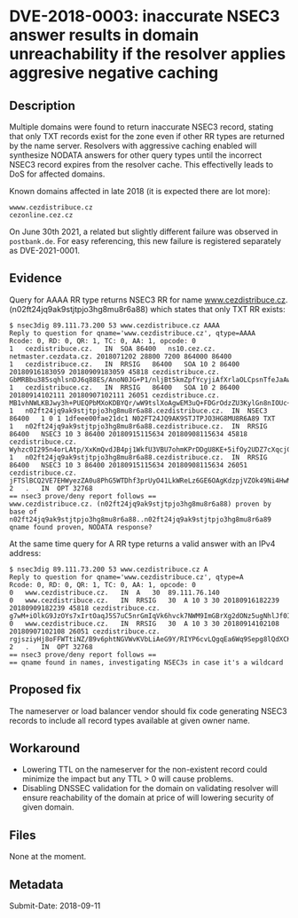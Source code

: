 # DVE-2018-0003: inaccurate NSEC3 answer results in domain unreachability if the resolver applies aggresive negative caching

## Description
Multiple domains were found to return inaccurate NSEC3 record, stating that only TXT records exist for the zone even if other RR types are returned by the name server. Resolvers with aggressive caching enabled will synthesize NODATA answers for other query types until the incorrect NSEC3 record expires from the resolver cache. This effectivelly leads to DoS for affected domains.

Known domains affected in late 2018 (it is expected there are lot more):
```
wwww.cezdistribuce.cz
cezonline.cez.cz

```

On June 30th 2021, a related but slightly different failure was observed in `postbank.de`.
For easy referencing, this new failure is registered separately as DVE-2021-0001.

## Evidence
Query for AAAA RR type returns NSEC3 RR for name www.cezdistribuce.cz. (n02ft24jq9ak9stjtpjo3hg8mu8r6a88) which states that only TXT RR exists:
```
$ nsec3dig 89.111.73.200 53 www.cezdistribuce.cz AAAA
Reply to question for qname='www.cezdistribuce.cz', qtype=AAAA
Rcode: 0, RD: 0, QR: 1, TC: 0, AA: 1, opcode: 0
1	cezdistribuce.cz.	IN	SOA	86400	ns10.cez.cz. netmaster.cezdata.cz. 2018071202 28800 7200 864000 86400
1	cezdistribuce.cz.	IN	RRSIG	86400	SOA 10 2 86400 20180916183059 20180909183059 45818 cezdistribuce.cz. GbMRBbu385sqhlsnDJ6q88ES/AnoN0JG+P1/nljBt5kmZpfYcyjiAfXrlaOLCpsnTfeJaAw+rljwA5jtkoeqvDmnujyGI944oeHl8DL/1KJPDEEjvVy+rGsAX2NUSVyQTbQiA9Tk8HKzeBcaIkxfqsG2zu5AX+3PpDnwUJvfVAI=
1	cezdistribuce.cz.	IN	RRSIG	86400	SOA 10 2 86400 20180914102111 20180907102111 26051 cezdistribuce.cz. MB1vhNWLKBJwy3h+PUEQPbMXoKDBYQr/wW9tslXoAgwEM3uQ+FDGrOdzZU3KylGn8nIOUc+pbtMUZpmca9kxnUlUHS4WWN173ZZs6DRDZBanv0MDxrYx0obnlbdEvV63UqBLxykIXgP34U/dB2tDBM0MzzNxDIL7CQG+sY6E6fs=
1	n02ft24jq9ak9stjtpjo3hg8mu8r6a88.cezdistribuce.cz.	IN	NSEC3	86400	1 0 1 1dfeee00fae21dc1 N02FT24JQ9AK9STJTPJO3HG8MU8R6A89 TXT
1	n02ft24jq9ak9stjtpjo3hg8mu8r6a88.cezdistribuce.cz.	IN	RRSIG	86400	NSEC3 10 3 86400 20180915115634 20180908115634 45818 cezdistribuce.cz. Wyhzc0I295n4orLAtp/XxKmQvdJB4pj1WkfU3VBU7ohmKPrDDgU8KE+5ifOy2UDZ7cXqcjGv270zzTSmGNwGS3HcKl3du+POoVMGhox77Dxk3rwP+XyaO7Mdp+a2vv8kFNqEEPt9tdm2qf1o+vXe18kymigBCwAiHnoNK9c3Ys8=
1	n02ft24jq9ak9stjtpjo3hg8mu8r6a88.cezdistribuce.cz.	IN	RRSIG	86400	NSEC3 10 3 86400 20180915115634 20180908115634 26051 cezdistribuce.cz. jFTSlBCQ2VE7EHWyezZA0u8PhG5WTDhf3prUyO41LkWReLz6GE6OAgKdzpjVZOk49Ni4HwMwP2eEx5PjH0aO/cgjEMwWShNd3AjN3BZvyXVWg9ZUY1afpfHE279stY0J02TRU/CBoEQj6zoFPjWPmD589VhxPIMXeVesKSsLH/8=
2	.	IN	OPT	32768
== nsec3 prove/deny report follows ==
www.cezdistribuce.cz. (n02ft24jq9ak9stjtpjo3hg8mu8r6a88) proven by base of n02ft24jq9ak9stjtpjo3hg8mu8r6a88..n02ft24jq9ak9stjtpjo3hg8mu8r6a89
qname found proven, NODATA response?
```

At the same time query for A RR type returns a valid answer with an IPv4 address:
```
$ nsec3dig 89.111.73.200 53 www.cezdistribuce.cz A
Reply to question for qname='www.cezdistribuce.cz', qtype=A
Rcode: 0, RD: 0, QR: 1, TC: 0, AA: 1, opcode: 0
0	www.cezdistribuce.cz.	IN	A	30	89.111.76.140
0	www.cezdistribuce.cz.	IN	RRSIG	30	A 10 3 30 20180916182239 20180909182239 45818 cezdistribuce.cz. g7wM+iOlkG9JzOYs7xIrtOaqJ5S7uC5nrGmIqVk6hvck7NWM9ImGBrXg2dONz5ugNhlJf0ILtBBUZA2RhAyxER+pxce8xehDpJCbxJUKIyavq9Fvn/ld3YdbNpS66tsUGEgf13JwSWJgAIJkxlTTfC1McjjAyVtviKKe074WFDw=
0	www.cezdistribuce.cz.	IN	RRSIG	30	A 10 3 30 20180914102108 20180907102108 26051 cezdistribuce.cz. rgjsziyHj8oFFWTtiNZ/B9v6phtNGVWvKVbLiAeG9Y/RIYP6cvLQgqEa6Wq9Sepg8lQdXCKCDWcT2qzgUgfYXUzNX0e6szzPTfDoIURY16gx+73WyaMFIARHNeNp7axUtAjpPXMdhDB7Gb9pdijUu9gRo2Pav9VwiEh+Id1X/Ck=
2	.	IN	OPT	32768
== nsec3 prove/deny report follows ==
== qname found in names, investigating NSEC3s in case it's a wildcard
```

## Proposed fix
The nameserver or load balancer vendor should fix code generating NSEC3 records to include all record types available at given owner name.

## Workaround
- Lowering TTL on the nameserver for the non-existent record could minimize the impact but any TTL > 0 will cause problems.
- Disabling DNSSEC validation for the domain on validating resolver will ensure reachability of the domain at price of will lowering security of given domain.

## Files
None at the moment.

## Metadata
Submit-Date: 2018-09-11
